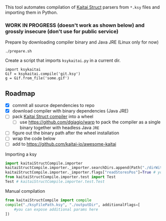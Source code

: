 This tool automates compilation of [Kaitai Struct](https://github.com/kaitai-io/kaitai_struct)
parsers from  `*.ksy` files and importing them in Python.

### WORK IN PROGRESS (doesn't work as shown below) and grossly insecure (don't use for public service)

Prepare by downloading compiler binary and Java JRE (Linux only for now)
```
./prepare.sh
```

Create a script that imports `ksykaitai.py` in a current dir.
```
import ksykaitai
Gif = ksykaitai.compile('git.ksy')
g = Gif.from_file('some.gif')
```

Roadmap
-------
* [x] commit all source dependencies to repo
* [x] download compiler with binary dependencies (Java JRE)
* [ ] pack [Kaitai Struct compiler](https://github.com/kaitai-io/kaitai_struct_compiler) into a wheel
  * [ ] use https://github.com/dgiagio/warp to pack the compiler as a single binary together with headless Java `JRE`
* [ ] figure out the binary path after the wheel installation
* [ ] wrap the code below
* [ ] add to https://github.com/kaitai-io/awesome-kaitai

Importing a ksy

```python
import kaitaiStructCompile.importer
kaitaiStructCompile.importer._importer.searchDirs.append(Path("./dirWithKSYFiles")) # you can add a dir to search for KSY files.
kaitaiStructCompile.importer._importer.flags["readStoresPos"]=True # you can set compiler flags, for more details see the JSON schema
from kaitaiStructCompile.importer.test import Test
Test # kaitaiStructCompile.importer.test.Test
```

Manual compilation

```python
from kaitaiStructCompile import compile
compile("./ksyFilePath.ksy", "./outputDir", additionalFlags=[
	#you can expose additional params here
])
```
